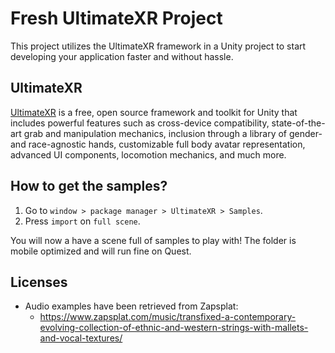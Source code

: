 # Fresh UltimateXR Project

This project utilizes the UltimateXR framework in a Unity project to start developing your application faster and without hassle.

## UltimateXR

[UltimateXR](https://www.ultimatexr.io/) is a free, open source framework and toolkit for Unity that includes powerful features such as cross-device compatibility, state-of-the-art grab and manipulation mechanics, inclusion through a library of gender- and race-agnostic hands, customizable full body avatar representation, advanced UI components, locomotion mechanics, and much more.

## How to get the samples?

1. Go to `window > package manager > UltimateXR > Samples`.
2. Press `import` on `full scene`.

You will now a have a scene full of samples to play with! The folder is mobile optimized and will run fine on Quest.

## Licenses

* Audio examples have been retrieved from Zapsplat:
	* https://www.zapsplat.com/music/transfixed-a-contemporary-evolving-collection-of-ethnic-and-western-strings-with-mallets-and-vocal-textures/